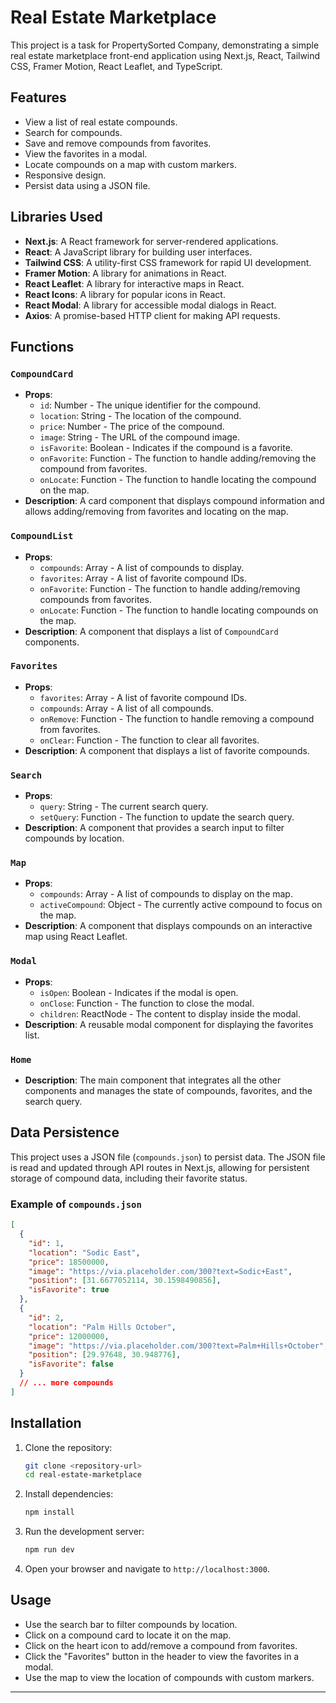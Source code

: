 # Real Estate Marketplace

This project is a task for PropertySorted Company, demonstrating a simple real estate marketplace front-end application using Next.js, React, Tailwind CSS, Framer Motion, React Leaflet, and TypeScript.

## Features

- View a list of real estate compounds.
- Search for compounds.
- Save and remove compounds from favorites.
- View the favorites in a modal.
- Locate compounds on a map with custom markers.
- Responsive design.
- Persist data using a JSON file.

## Libraries Used

- **Next.js**: A React framework for server-rendered applications.
- **React**: A JavaScript library for building user interfaces.
- **Tailwind CSS**: A utility-first CSS framework for rapid UI development.
- **Framer Motion**: A library for animations in React.
- **React Leaflet**: A library for interactive maps in React.
- **React Icons**: A library for popular icons in React.
- **React Modal**: A library for accessible modal dialogs in React.
- **Axios**: A promise-based HTTP client for making API requests.

## Functions

### `CompoundCard`

- **Props**:
  - `id`: Number - The unique identifier for the compound.
  - `location`: String - The location of the compound.
  - `price`: Number - The price of the compound.
  - `image`: String - The URL of the compound image.
  - `isFavorite`: Boolean - Indicates if the compound is a favorite.
  - `onFavorite`: Function - The function to handle adding/removing the compound from favorites.
  - `onLocate`: Function - The function to handle locating the compound on the map.
- **Description**: A card component that displays compound information and allows adding/removing from favorites and locating on the map.

### `CompoundList`

- **Props**:
  - `compounds`: Array - A list of compounds to display.
  - `favorites`: Array - A list of favorite compound IDs.
  - `onFavorite`: Function - The function to handle adding/removing compounds from favorites.
  - `onLocate`: Function - The function to handle locating compounds on the map.
- **Description**: A component that displays a list of `CompoundCard` components.

### `Favorites`

- **Props**:
  - `favorites`: Array - A list of favorite compound IDs.
  - `compounds`: Array - A list of all compounds.
  - `onRemove`: Function - The function to handle removing a compound from favorites.
  - `onClear`: Function - The function to clear all favorites.
- **Description**: A component that displays a list of favorite compounds.

### `Search`

- **Props**:
  - `query`: String - The current search query.
  - `setQuery`: Function - The function to update the search query.
- **Description**: A component that provides a search input to filter compounds by location.

### `Map`

- **Props**:
  - `compounds`: Array - A list of compounds to display on the map.
  - `activeCompound`: Object - The currently active compound to focus on the map.
- **Description**: A component that displays compounds on an interactive map using React Leaflet.

### `Modal`

- **Props**:
  - `isOpen`: Boolean - Indicates if the modal is open.
  - `onClose`: Function - The function to close the modal.
  - `children`: ReactNode - The content to display inside the modal.
- **Description**: A reusable modal component for displaying the favorites list.

### `Home`

- **Description**: The main component that integrates all the other components and manages the state of compounds, favorites, and the search query.

## Data Persistence

This project uses a JSON file (`compounds.json`) to persist data. The JSON file is read and updated through API routes in Next.js, allowing for persistent storage of compound data, including their favorite status.

### Example of `compounds.json`

```json
[
  {
    "id": 1,
    "location": "Sodic East",
    "price": 18500000,
    "image": "https://via.placeholder.com/300?text=Sodic+East",
    "position": [31.6677052114, 30.1598490856],
    "isFavorite": true
  },
  {
    "id": 2,
    "location": "Palm Hills October",
    "price": 12000000,
    "image": "https://via.placeholder.com/300?text=Palm+Hills+October",
    "position": [29.97648, 30.948776],
    "isFavorite": false
  }
  // ... more compounds
]
```

## Installation

1. Clone the repository:

   ```sh
   git clone <repository-url>
   cd real-estate-marketplace
   ```

2. Install dependencies:

   ```sh
   npm install
   ```

3. Run the development server:

   ```sh
   npm run dev
   ```

4. Open your browser and navigate to `http://localhost:3000`.

## Usage

- Use the search bar to filter compounds by location.
- Click on a compound card to locate it on the map.
- Click on the heart icon to add/remove a compound from favorites.
- Click the "Favorites" button in the header to view the favorites in a modal.
- Use the map to view the location of compounds with custom markers.

---
